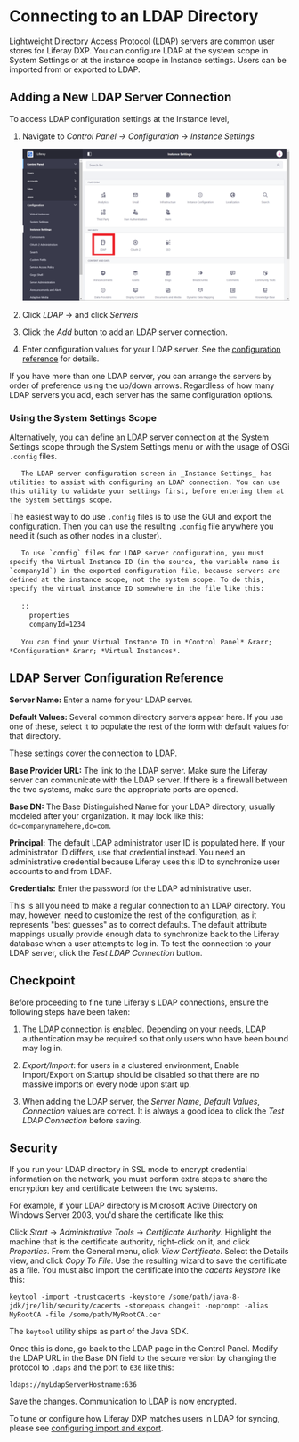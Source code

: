 # Connecting to an LDAP Directory

Lightweight Directory Access Protocol (LDAP) servers are common user stores for Liferay DXP. You can configure LDAP at the system scope in System Settings or at the instance scope in Instance settings. Users can be imported from or exported to LDAP.

## Adding a New LDAP Server Connection

To access LDAP configuration settings at the Instance level,

1. Navigate to *Control Panel &rarr; Configuration* &rarr; *Instance Settings*

    ![LDAP configurations are available at the instance level and at the System level.](./connecting-to-an-ldap-directory/images/01.png)

1. Click *LDAP* &rarr; and click *Servers*
1. Click the *Add* button to add an LDAP server connection.
1. Enter configuration values for your LDAP server. See the [configuration reference](#ldap-server-configuration-reference) for details.

If you have more than one LDAP server, you can arrange the servers by order of preference using the up/down arrows. Regardless of how many LDAP servers you add, each server has the same configuration options.

### Using the System Settings Scope

Alternatively, you can define an LDAP server connection at the System Settings scope through the System Settings menu or with the usage of OSGi `.config` files.

```tip::
   The LDAP server configuration screen in _Instance Settings_ has utilities to assist with configuring an LDAP connection. You can use this utility to validate your settings first, before entering them at the System Settings scope.
```

The easiest way to do use `.config` files is to use the GUI and export the configuration. Then you can use the resulting `.config` file anywhere you need it (such as other nodes in a cluster).

```note::
   To use `config` files for LDAP server configuration, you must specify the Virtual Instance ID (in the source, the variable name is `companyId`) in the exported configuration file, because servers are defined at the instance scope, not the system scope. To do this, specify the virtual instance ID somewhere in the file like this:

   ::
     properties
     companyId=1234

   You can find your Virtual Instance ID in *Control Panel* &rarr; *Configuration* &rarr; *Virtual Instances*.
```

## LDAP Server Configuration Reference

**Server Name:** Enter a name for your LDAP server.

**Default Values:** Several common directory servers appear here. If you use one of these, select it to populate the rest of the form with default values for that directory.

These settings cover the connection to LDAP.

**Base Provider URL:** The link to the LDAP server. Make sure the Liferay server can communicate with the LDAP server. If there is a firewall between the two systems, make sure the appropriate ports are opened.

**Base DN:** The Base Distinguished Name for your LDAP directory, usually modeled after your organization. It may look like this: `dc=companynamehere,dc=com`.

**Principal:** The default LDAP administrator user ID is populated here. If your administrator ID differs, use that credential instead. You need an administrative credential because Liferay uses this ID to synchronize user accounts to and from LDAP.

**Credentials:** Enter the password for the LDAP administrative user.

This is all you need to make a regular connection to an LDAP directory. You may, however, need to customize the rest of the configuration, as it represents "best guesses" as to correct defaults. The default attribute mappings usually provide enough data to synchronize back to the Liferay database when a user attempts to log in. To test the connection to your LDAP server, click the *Test LDAP Connection* button.

## Checkpoint

Before proceeding to fine tune Liferay's LDAP connections, ensure the following steps have been taken:

1. The LDAP connection is enabled. Depending on your needs, LDAP authentication may be required so that only users who have been bound may log in.

1. *Export/Import*: for users in a clustered environment, Enable Import/Export on Startup should be disabled so that there are no massive imports on every node upon start up.

1. When adding the LDAP server, the *Server Name*, *Default Values*, *Connection* values are correct. It is always a good idea to click the *Test LDAP Connection* before saving.

## Security

If you run your LDAP directory in SSL mode to encrypt credential information on the network, you must perform extra steps to share the encryption key and certificate between the two systems.

For example, if your LDAP directory is Microsoft Active Directory on Windows Server 2003, you'd share the certificate like this:

Click *Start* &rarr; *Administrative Tools* &rarr; *Certificate Authority*. Highlight the machine that is the certificate authority, right-click on it, and click *Properties*. From the General menu, click *View Certificate*. Select the Details view, and click *Copy To File*. Use the resulting wizard to save the certificate as a file. You must also import the certificate into the *cacerts keystore* like this:

    keytool -import -trustcacerts -keystore /some/path/java-8-jdk/jre/lib/security/cacerts -storepass changeit -noprompt -alias MyRootCA -file /some/path/MyRootCA.cer

The `keytool` utility ships as part of the Java SDK.

Once this is done, go back to the LDAP page in the Control Panel. Modify the LDAP URL in the Base DN field to the secure version by changing the protocol to `ldaps` and the port to `636` like this:

    ldaps://myLdapServerHostname:636

Save the changes. Communication to LDAP is now encrypted.

To tune or configure how Liferay DXP matches users in LDAP for syncing, please see [configuring import and export](./synchronizing-users-and-user-groups-with-an-ldap-directory.md).
